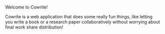 Welcome to Cowrite!

Cowrite is a web application that does some really fun things, like letting you write a book or a research paper collaboratively without worrying about final work share distribution!


